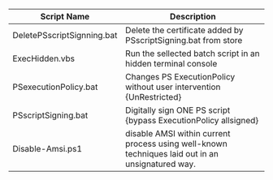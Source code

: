<br />

|Script Name|Description|
|---|---|
|DeletePSscriptSignning.bat|Delete the certificate added by PSscriptSigning.bat from store|
|ExecHidden.vbs|Run the sellected batch script in an hidden terminal console|
|PSexecutionPolicy.bat|Changes PS ExecutionPolicy without user intervention {UnRestricted}|
|PSscriptSigning.bat|Digitally sign ONE PS script {bypass ExecutionPolicy allsigned}|
|Disable-Amsi.ps1|disable AMSI within current process using well-known techniques laid out in an unsignatured way.|
